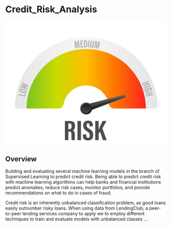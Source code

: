 # Credit_Risk_Analysis
![](Images/IMG_1.jpeg)

## Overview
Building and evaluating several machine learning models in the branch of Supervised Learning to predict credit risk. Being able to predict credit risk with machine learning algorithms can help banks and financial institutions predict anomalies, reduce risk cases, monitor portfolios, and provide recommendations on what to do in cases of fraud.

Credit risk is an inherently unbalanced classification problem, as good loans easily outnumber risky loans. When using data from LendingClub; a peer-to-peer lending services company to apply we to employ different techniques to train and evaluate models with unbalanced classes ...
